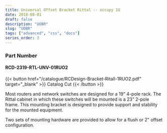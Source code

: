 ```yaml
---
title: Universal Offset Bracket Rittal -- occupy 1U
date: 2018-08-01
draft: false
description: "UOBR"
slug: "UOBR"
tags: ["advanced", "css", "docs"]
series_order: 3
---
```


### Part Number
#### RCD-2319-RTL-UNV-01RUO2

{{< button href="/catalogue/RCDesign-Bracket-Ritall-1RUO2.pdf" target="_blank" >}}
Catalog Cut
{{< /button >}}

Most routers and network switches are designed for a 19” 4-pole rack. The Rittal cabinet in which these switches will be mounted is a 23” 2-pole frame. This mounting bracket is designed to provide support and stability for the mounted equipment.

Two sets of mounting hardware are provided to allow for a flush or 2" offset configuration.
